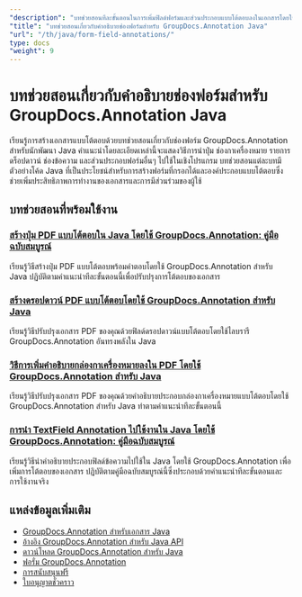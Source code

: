 ```yaml
---
"description": "บทช่วยสอนทีละขั้นตอนในการเพิ่มฟิลด์ฟอร์มและส่วนประกอบแบบโต้ตอบลงในเอกสารโดยใช้ GroupDocs.Annotation สำหรับ Java"
"title": "บทช่วยสอนเกี่ยวกับคำอธิบายช่องฟอร์มสำหรับ GroupDocs.Annotation Java"
"url": "/th/java/form-field-annotations/"
type: docs
"weight": 9
---
```


# บทช่วยสอนเกี่ยวกับคำอธิบายช่องฟอร์มสำหรับ GroupDocs.Annotation Java

เรียนรู้การสร้างเอกสารแบบโต้ตอบด้วยบทช่วยสอนเกี่ยวกับช่องฟอร์ม GroupDocs.Annotation สำหรับนักพัฒนา Java คำแนะนำโดยละเอียดเหล่านี้จะแสดงวิธีการนำปุ่ม ช่องกาเครื่องหมาย รายการดร็อปดาวน์ ช่องข้อความ และส่วนประกอบฟอร์มอื่นๆ ไปใช้ในเชิงโปรแกรม บทช่วยสอนแต่ละบทมีตัวอย่างโค้ด Java ที่เป็นประโยชน์สำหรับการสร้างฟอร์มที่กรอกได้และองค์ประกอบแบบโต้ตอบซึ่งช่วยเพิ่มประสิทธิภาพการทำงานของเอกสารและการมีส่วนร่วมของผู้ใช้

## บทช่วยสอนที่พร้อมใช้งาน

### [สร้างปุ่ม PDF แบบโต้ตอบใน Java โดยใช้ GroupDocs.Annotation: คู่มือฉบับสมบูรณ์](./create-pdf-buttons-java-groupdocs-annotation/)
เรียนรู้วิธีสร้างปุ่ม PDF แบบโต้ตอบพร้อมคำตอบโดยใช้ GroupDocs.Annotation สำหรับ Java ปฏิบัติตามคำแนะนำทีละขั้นตอนนี้เพื่อปรับปรุงการโต้ตอบของเอกสาร

### [สร้างดรอปดาวน์ PDF แบบโต้ตอบโดยใช้ GroupDocs.Annotation สำหรับ Java](./create-pdf-dropdowns-groupdocs-annotation-java/)
เรียนรู้วิธีปรับปรุงเอกสาร PDF ของคุณด้วยฟิลด์ดรอปดาวน์แบบโต้ตอบโดยใช้ไลบรารี GroupDocs.Annotation อันทรงพลังใน Java

### [วิธีการเพิ่มคำอธิบายกล่องกาเครื่องหมายลงใน PDF โดยใช้ GroupDocs.Annotation สำหรับ Java](./add-checkbox-annotations-pdf-groupdocs-java/)
เรียนรู้วิธีปรับปรุงเอกสาร PDF ของคุณด้วยคำอธิบายประกอบกล่องกาเครื่องหมายแบบโต้ตอบโดยใช้ GroupDocs.Annotation สำหรับ Java ทำตามคำแนะนำทีละขั้นตอนนี้

### [การนำ TextField Annotation ไปใช้งานใน Java โดยใช้ GroupDocs.Annotation: คู่มือฉบับสมบูรณ์](./implement-textfield-annotations-java-groupdocs/)
เรียนรู้วิธีนำคำอธิบายประกอบฟิลด์ข้อความไปใช้ใน Java โดยใช้ GroupDocs.Annotation เพื่อเพิ่มการโต้ตอบของเอกสาร ปฏิบัติตามคู่มือฉบับสมบูรณ์นี้ซึ่งประกอบด้วยคำแนะนำทีละขั้นตอนและการใช้งานจริง

## แหล่งข้อมูลเพิ่มเติม

- [GroupDocs.Annotation สำหรับเอกสาร Java](https://docs.groupdocs.com/annotation/java/)
- [อ้างอิง GroupDocs.Annotation สำหรับ Java API](https://reference.groupdocs.com/annotation/java/)
- [ดาวน์โหลด GroupDocs.Annotation สำหรับ Java](https://releases.groupdocs.com/annotation/java/)
- [ฟอรั่ม GroupDocs.Annotation](https://forum.groupdocs.com/c/annotation)
- [การสนับสนุนฟรี](https://forum.groupdocs.com/)
- [ใบอนุญาตชั่วคราว](https://purchase.groupdocs.com/temporary-license/)
